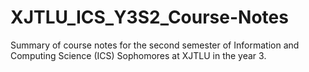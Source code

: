 # XJTLU_ICS_Y3S2_Course-Notes
Summary of course notes for the second semester of Information and Computing Science (ICS) Sophomores at XJTLU in the year 3. 
